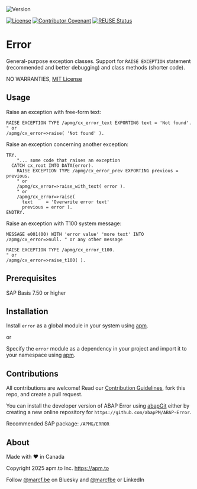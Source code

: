 ![Version](https://img.shields.io/endpoint?url=https://shield.abappm.com/github/abapPM/ABAP-Error/src/%2523apmg%2523cx_error.clas.abap/c_version&label=Version&color=blue)

[![License](https://img.shields.io/github/license/abapPM/ABAP-Error?label=License&color=success)](https://github.com/abapPM/ABAP-Error/blob/main/LICENSE)
[![Contributor Covenant](https://img.shields.io/badge/Contributor%20Covenant-2.1-4baaaa.svg?color=success)](https://github.com/abapPM/.github/blob/main/CODE_OF_CONDUCT.md)
[![REUSE Status](https://api.reuse.software/badge/github.com/abapPM/ABAP-Error)](https://api.reuse.software/info/github.com/abapPM/ABAP-Error)

# Error

General-purpose exception classes. Support for `RAISE EXCEPTION` statement (recommended and better debugging) and class methods (shorter code).

NO WARRANTIES, [MIT License](https://github.com/abapPM/ABAP-Error/blob/main/LICENSE)

## Usage

Raise an exception with free-form text:

```abap
RAISE EXCEPTION TYPE /apmg/cx_error_text EXPORTING text = 'Not found'.
" or
/apmg/cx_error=>raise( 'Not found' ).
```

Raise an exception concerning another exception:

```abap
TRY.
    "... some code that raises an exception
  CATCH cx_root INTO DATA(error).
    RAISE EXCEPTION TYPE /apmg/cx_error_prev EXPORTING previous = previous. 
    " or
    /apmg/cx_error=>raise_with_text( error ).
    " or
    /apmg/cx_error=>raise(
      text     = 'Overwrite error text'
      previous = error ).
ENDTRY.
```

Raise an exception with T100 system message:

```abap
MESSAGE e001(00) WITH 'error value' 'more text' INTO /apmg/cx_error=>null. " or any other message

RAISE EXCEPTION TYPE /apmg/cx_error_t100.
" or
/apmg/cx_error=>raise_t100( ).
```

## Prerequisites

SAP Basis 7.50 or higher

## Installation

Install `error` as a global module in your system using [apm](https://abappm.com).

or

Specify the `error` module as a dependency in your project and import it to your namespace using [apm](https://abappm.com).

## Contributions

All contributions are welcome! Read our [Contribution Guidelines](https://github.com/abapPM/ABAP-Error/blob/main/CONTRIBUTING.md), fork this repo, and create a pull request.

You can install the developer version of ABAP Error using [abapGit](https://github.com/abapGit/abapGit) either by creating a new online repository for `https://github.com/abapPM/ABAP-Error`.

Recommended SAP package: `/APMG/ERROR`

## About

Made with ❤ in Canada

Copyright 2025 apm.to Inc. <https://apm.to>

Follow [@marcf.be](https://bsky.app/profile/marcf.be) on Bluesky and [@marcfbe](https://linkedin.com/in/marcfbe) or LinkedIn
